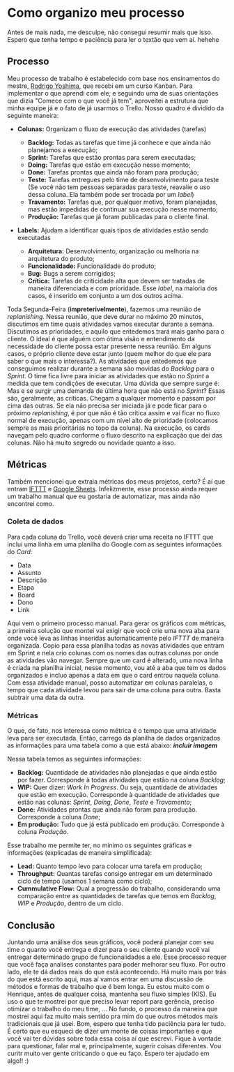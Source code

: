 # Como organizo meu processo

Antes de mais nada, me desculpe, não consegui resumir mais que isso. Espero que tenha tempo e paciência para ler o textão que vem aí. hehehe

## Processo

Meu processo de trabalho é estabelecido com base nos ensinamentos do mestre, [Rodrigo Yoshima][87eb0d55], que recebi em um curso Kanban. Para implementar o que aprendi com ele, e seguindo uma de suas orientações que dizia "Comece com o que você já tem", aproveitei a estrutura que minha equipe já e o fato de já usarmos o Trello. Nosso quadro é dividido da seguinte maneira:

-   **Colunas:** Organizam o fluxo de execução das atividades (tarefas)

    -   **Backlog:** Todas as tarefas que time já conhece e que ainda não planejamos a execução;
    -   **Sprint:** Tarefas que estão prontas para serem executadas;
    -   **Doing:** Tarefas que estão em execução nesse momento;
    -   **Done:** Tarefas prontas que ainda não foram para produção;
    -   **Teste:** Tarefas entregues pelo time de desenvolvimento para teste (Se você não tem pessoas separadas para teste, reavalie o uso dessa coluna. Ela também pode ser trocada por um _label_)
    -   **Travamento:** Tarefas que, por qualquer motivo, foram planejadas, mas estão impedidas de continuar sua execução nesse momento;
    -   **Produção:** Tarefas que já foram publicadas para o cliente final.

- **Labels:** Ajudam a identificar quais tipos de atividades estão sendo executadas

    -   **Arquitetura:** Desenvolvimento, organização ou melhoria na arquitetura do produto;
    -   **Funcionalidade:** Funcionalidade do produto;
    -   **Bug:** Bugs a serem corrigidos;
    -   **Crítica:** Tarefas de criticidade alta que devem ser tratadas de maneira diferenciada e com prioridade. Esse _label_, na maioria dos casos, é inserido em conjunto a um dos outros acima.

Toda Segunda-Feira (**impreterivelmente**), fazemos uma reunião de _replanishing_. Nessa reunião, que deve durar no máximo 20 minutos, discutimos em time quais atividades vamos executar durante a semana. Discutimos as prioridades, e aquilo que entedemos trará mais ganho para o cliente. O ideal é que alguém com ótima visão e entendimento da necessidade do cliente possa estar presente nessa reunião. Em alguns casos, o próprio cliente deve estar junto (quem melhor do que ele para saber o que mais o interessa?). As atividades que entedemos que conseguimos realizar durante a semana são movidas do _Backlog_ para o _Sprint_. O time fica livre para iniciar as atividades que estão no _Sprint_ a medida que tem condições de executar. Uma dúvida que sempre surge é: Mas e se surgir uma demanda de última hora que não está no _Sprint_? Essas são, geralmente, as críticas. Chegam a qualquer momento e passam por cima das outras. Se ela não precisa ser iniciada já e pode ficar para o próximo _replanishing_, é por que não é tão crítica assim e vai ficar no fluxo normal de execução, apenas com um nível alto de prioridade (colocamos sempre as mais prioritárias no topo da coluna). Na execução, os cards navegam pelo quadro conforme o fluxo descrito na explicação que dei das colunas. Não há muito segredo ou novidade quanto a isso.

## Métricas

Também mencionei que extraia métricas dos meus projetos, certo? É aí que entram [IFTTT][2143131e] e [Google Sheets][fffe8b33]. Infelizmente, esse processo ainda requer um trabalho manual que eu gostaria de automatizar, mas ainda não encontrei como.

### Coleta de dados

Para cada coluna do Trello, você deverá criar uma receita no IFTTT que inclui uma linha em uma planilha do Google com as seguintes informações do _Card_:

-   Data
-   Assunto
-   Descrição
-   Etapa
-   Board
-   Dono
-   Link

Aqui vem o primeiro processo manual. Para gerar os gráficos com métricas, a primeira solução que montei vai exigir que você crie uma nova aba para onde você leva as linhas inseridas automaticamente pelo _IFTTT_ de maneira organizada. Copio para essa planilha todas as novas atividades que entram em Sprint e nela crio colunas com os nomes das outras colunas por onde as atividades vão navegar. Sempre que um card é alterado, uma nova linha é criada na planilha inicial, nesse momento, vou até a aba que tem os dados organizados e incluo apenas a data em que o card entrou naquela coluna.
Com essa atividade manual, posso automatizar em colunas paralelas, o tempo que cada atividade levou para sair de uma coluna para outra. Basta subtrair uma data da outra.

### Métricas

O que, de fato, nos interessa como métrica é o tempo que uma atividade leva para ser executada. Então, carrego da planilha de dados organizados as informações para uma tabela como a que está abaixo: **_incluir imagem_**

Nessa tabela temos as seguintes informações:

-   **Backlog:** Quantidade de atividades não planejadas e que ainda estão por fazer. Corresponde à todas atividades que estão na coluna _Backlog_;
-   **WIP:** Quer dizer: _Work In Progress_. Ou seja, quantidade de atividades que estão em execução. Corresponde à quantidade de atividades que estão nas colunas: _Sprint_, _Doing_, _Done_, _Teste_ e _Travamento_;
-   **Done:** Atividades prontas que ainda não foram para produção. Corresponde à coluna _Done_;
-   **Em produção:** Tudo que já está publicado em produção. Corresponde à coluna _Produção_.

Esse trabalho me permite ter, no mínimo os seguintes gráficas e informações (explicadas de maneira simplificada):

-   **Lead:** Quanto tempo levo para colocar uma tarefa em produção;
-   **Throughput:** Quantas tarefas consigo entregar em um determinado ciclo de tempo (usamos 1 semana como ciclo);
-   **Cummulative Flow:** Qual a progressão do trabalho, considerando uma comparação entre as quantidades de tarefas que temos em _Backlog_, _WIP_ e _Produção_, dentro de um ciclo.

## Conclusão

Juntando uma análise dos seus gráficos, você poderá planejar com seu time o quanto você entrega e dizer para o seu cliente quando você vai entregar determinado grupo de funcionalidades a ele. Esse processo requer que você faça analises constantes para poder melhorar seu fluxo. Por outro lado, ele te dá dados reais do que está acontecendo.
Há muito mais por trás do que está escrito aqui, mas aí vamos entrar em uma discussão de métodos e formas de trabalho que é bem longa.
Eu estou muito com o Henrique, antes de qualquer coisa, mantenha seu fluxo simples (KIS). Eu uso o que te mostrei por que preciso levar report para gerência, preciso otimizar o trabalho do meu time, ... No fundo, o processo da maneira que mostrei aqui faz muito mais sentido pra mim do que outros métodos mais tradicionais que já usei.
Bom, espero que tenha tido paciência para ler tudo. É certo que eu esqueci de dizer um monte de coisas importantes e que você vai ter dúvidas sobre toda essa coisa aí que escrevi. Fique à vontade para questionar, falar mal e, principalmente, sugerir coisas diferentes. Vou curitr muito ver gente criticando o que eu faço.
Espero ter ajudado em algo!! :)

[87eb0d55]: http://twitter.com/rodrigoy "Twitter"
[2143131e]: https://ifttt.com/ "IFTTT"
[fffe8b33]: https://docs.google.com/spreadsheets/ "Google Sheets"
